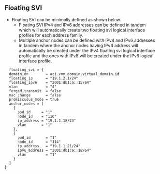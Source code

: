 <!-- BEGIN_TF_DOCS -->
## Floating SVI
* Floating SVI can be minimally defined as shown below.
  - Floating SVI IPv4 and IPv6 addresses can be defined in tandem which will automatically create two floating svi logical interface profiles for each address family.
  - Multiple anchor nodes can be defined with IPv4 and IPv6 addresses in tandem where the anchor nodes having IPv4 address will automatically be created under the IPv4 floating svi logical interface profile and the ones with IPv6 will be created under the IPv6 logical interface profile.

```hcl
  floating_svi = {
  domain_dn        = aci_vmm_domain.virtual_domain.id
  floating_ip      = "19.1.2.1/24"
  floating_ipv6    = "2001:db1:a::15/64"
  vlan             = "4"
  forged_transmit  = false
  mac_change       = false
  promiscuous_mode = true
  anchor_nodes = [
    {
      pod_id     = "1"
      node_id    = "110"
      ip_address = "19.1.1.18/24"
      vlan       = "1"
    },
    {
      pod_id       = "1"
      node_id      = "114"
      ip_address   = "19.1.1.21/24"
      ipv6_address = "2001:db1:a::18/64"
      vlan         = "1"
    }
  ]
}
```
